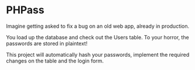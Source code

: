 # PHPass

Imagine getting asked to fix a bug on an old web app, already in production.

You load up the database and check out the Users table. To your horror, the passwords are stored in plaintext!

This project will automatically hash your passwords, implement the required changes on the table and the login form.
